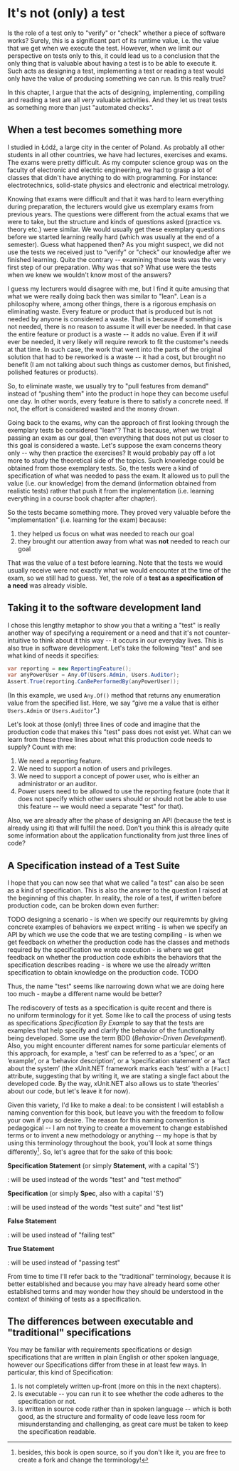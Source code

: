 It's not (only) a test
================

Is the role of a test only to "verify" or "check" whether a piece of software works? Surely, this is a significant part of its runtime value, i.e. the value that we get when we execute the test. However, when we limit our perspective on tests only to this, it could lead us to a conclusion that the only thing that is valuable about having a test is to be able to execute it. Such acts as designing a test, implementing a test or reading a test would only have the value of producing something we can run. Is this really true?

In this chapter, I argue that the acts of designing, implementing, compiling and reading a test are all very valuable activities. And they let us treat tests as something more than just "automated checks".

When a test becomes something more 
----------------------------------

I studied in Łódź, a large city in the center of Poland. As probably all other students in all other countries, we have had lectures, exercises and exams. The exams were pretty difficult. As my computer science group was on the faculty of electronic and electric engineering, we had to grasp a lot of classes that didn't have anything to do with programming. For instance: electrotechnics, solid-state physics and electronic and electrical metrology.

Knowing that exams were difficult and that it was hard to learn everything during preparation, the lecturers would give us exemplary exams from previous years. The questions were different from the actual exams that we were to take, but the structure and kinds of questions asked (practice vs. theory etc.) were similar. We would usually get these exemplary questions before we started learning really hard (which was usually at the end of a semester). Guess what happened then? As you might suspect, we did not use the tests we received just to "verify" or "check" our knowledge after we finished learning. Quite the contrary -- examining those tests was the very first step of our preparation. Why was that so? What use were the tests when we knew we wouldn't know most of the answers?

I guess my lecturers would disagree with me, but I find it quite amusing that what we were really doing back then was similar to "lean". Lean is a philosophy where, among other things, there is a rigorous emphasis on eliminating waste. Every feature or product that is produced but is not needed by anyone is considered a waste. That is because if something is not needed, there is no reason to assume it will ever be needed. In that case the entire feature or product is a waste -- it adds no value. Even if it *will* ever be needed, it very likely will require rework to fit the customer's needs at that time. In such case, the work that went into the parts of the original solution that had to be reworked is a waste -- it had a cost, but brought no benefit (I am not talking about such things as customer demos, but finished, polished features or products).

So, to eliminate waste, we usually try to "pull features from demand" instead of “pushing them" into the product in hope they can become useful one day. In other words, every feature is there to satisfy a concrete need. If not, the effort is considered wasted and the money drown.

Going back to the exams, why can the approach of first looking through the exemplary tests be considered "lean"? That is because, when we treat passing an exam as our goal, then everything that does not put us closer to this goal is considered a waste. Let's suppose the exam concerns theory only -- why then practice the exercises? It would probably pay off a lot more to study the theoretical side of the topics. Such knowledge could be obtained from those exemplary tests. So, the tests were a kind of specification of what was needed to pass the exam. It allowed us to pull the value (i.e. our knowledge) from the demand (information obtained from realistic tests) rather that push it from the implementation (i.e. learning everything in a course book chapter after chapter).

So the tests became something more. They proved very valuable before the "implementation" (i.e. learning for the exam) because:

1.  they helped us focus on what was needed to reach our goal
2.  they brought our attention away from what was **not** needed to reach our goal

That was the value of a test before learning. Note that the tests we would usually receive were not exactly what we would encounter at the time of the exam, so we still had to guess. Yet, the role of a **test as a specification of a need** was already visible.

Taking it to the software development land
--------------------------------------

I chose this lengthy metaphor to show you that a writing a "test" is really another way of specifying a requirement or a need and that it's not counter-intuitive to think about it this way -- it occurs in our everyday lives. This is also true in software development. Let's take the following "test" and see what kind of needs it specifies: 

```csharp
var reporting = new ReportingFeature();
var anyPowerUser = Any.Of(Users.Admin, Users.Auditor);
Assert.True(reporting.CanBePerformedBy(anyPowerUser));
```

(In this example, we used `Any.Of()` method that returns any enumeration value from the specified list. Here, we say “give me a value that is either `Users.Admin` or `Users.Auditor`“.)

Let's look at those (only!) three lines of code and imagine that the production code that makes this "test" pass does not exist yet. What can we learn from these three lines about what this production code needs to supply? Count with me: 

1.  We need a reporting feature.
2.  We need to support a notion of users and privileges.
3.  We need to support a concept of power user, who is either an administrator or an auditor.
4.  Power users need to be allowed to use the reporting feature (note that it does not specify which other users should or should not be able to use this feature -- we would need a separate "test" for that).

Also, we are already after the phase of designing an API (because the test is already using it) that will fulfill the need. Don’t you think this is already quite some information about the application functionality from just three lines of code?

A Specification instead of a Test Suite
---------------------------------------

I hope that you can now see that what we called "a test" can also be seen as a kind of specification. This is also the answer to the question I raised at the beginning of this chapter. In reality, the role of a test, if written before production code, can be broken down even further:

TODO
designing a scenario - is when we specify our requiremnts by giving concrete examples of behaviors we expect
writing - is when we specify an API by which we use the code that we are testing
compiling - is when we get feedback on whether the production code has the classes and methods required by the specification we wrote 
execution - is where we get feedback on whether the production code exhibits the behaviors that the specification describes
reading - is where we use the already written specification to obtain knowledge on the production code.
TODO
 
Thus, the name "test" seems like narrowing down what we are doing here too much - maybe a different name would be better?

 The rediscovery of tests as a specification is quite recent and there is no uniform terminology for it yet. Some like to call the process of using tests as specifications *Specification By Example* to say that the tests are examples that help specify and clarify the behavior of the functionality being developed. Some use the term BDD (*Behavior-Driven Development*). Also, you might encounter different names for some particular elements of this approach, for example, a ‘test’ can be referred to as a ‘spec’, or an ‘example’, or a ‘behavior description’, or a ‘specification statement’ or a ‘fact about the system’ (the xUnit.NET framework marks each ‘test’ with a `[Fact]` attribute, suggesting that by writing it, we are stating a single fact about the developed code. By the way, xUnit.NET also allows us to state ‘theories’ about our code, but let's leave it for now).

Given this variety, I'd like to make a deal: to be consistent I will establish a naming convention for this book, but leave you with the freedom to follow your own if you so desire. The reason for this naming convention is pedagogical -- I am not trying to create a movement to change established terms or to invent a new methodology or anything -- my hope is that by using this terminology throughout the book, you'll look at some things differently[^opensourcebook]. So, let's agree that for the sake of this book: 

**Specification Statement** (or simply **Statement**, with a capital 'S')

:   will be used instead of the words "test" and "test method"

**Specification** (or simply **Spec**, also with a capital 'S')

:   will be used instead of the words "test suite" and "test list"

**False Statement**

:   will be used instead of "failing test"

**True Statement**

:   will be used instead of "passing test"

From time to time I'll refer back to the "traditional" terminology, because it is better established and because you may have already heard some other established terms and may wonder how they should be understood in the context of thinking of tests as a specification.

The differences between executable and "traditional" specifications
---------------------------------------

You may be familiar with requirements specifications or design specifications that are written in plain English or other spoken language, however our Specifications differ from these in at least few ways. In particular, this kind of  Specification:

1.  Is not completely written up-front (more on this in the next chapters).
2.  Is executable -- you can run it to see whether the code adheres to the specification or not.
3.  Is written in source code rather than in spoken language -- which is both good, as the structure and formality of code leave less room for misunderstanding and challenging, as great care must be taken to keep the specification readable.

[^opensourcebook]: besides, this book is open source, so if you don't like it, you are free to create a fork and change the terminology!